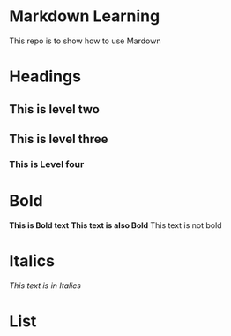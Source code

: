 # Markdown Learning
This repo is to show how to use Mardown

# Headings
## This is level two
## This is level three
### This is Level four

# Bold
**This is Bold text**
__This text is also Bold__
This text is not bold

# Italics
_This text is in Italics_

# List

